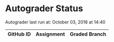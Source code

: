 # Autograder Status
Autograder last run at: October 03, 2018 at 14:40

| GitHub ID | Assignment | Graded Branch |
|-----------|------------|---------------|
